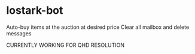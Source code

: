 # lostark-bot
Auto-buy items at the auction at desired price
Clear all mailbox and delete messages

CURRENTLY WORKING FOR QHD RESOLUTION
